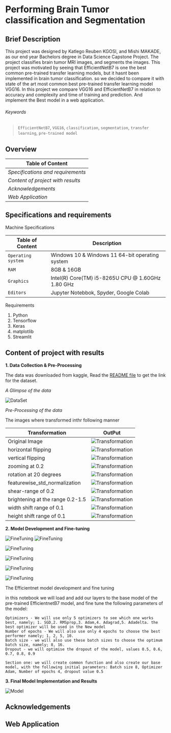 # Performing Brain Tumor classification and Segmentation

## Brief Description

This project was designed by Katlego Reuben KGOSI, and Mishi MAKADE, as our end year Bachelors degree in Data Science Capstone Project. The project classifies brain tumor MRI images, and segments the images. This project was motivated by seeing that EfficientNetB7 is one the best common pre-trained transfer learning models, but it hasnt been implemented in brain tumor classification. so we decided to compare it with state of the art most common best pre-trained transfer learning model VGG16. In this project we compare VGG16 and EfficientNetB7 in relation to accuracy and complexity and time of training and prediction. And implement the Best model in a web application.

###### _Keywords_
> `EfficientNetB7`, `VGG16`, `classification`,  `segmentation`, `transfer learning`, `pre-trained model`

## Overview

| **Table of Content**              | 
| --------------------------------- | 
| _Specifications and requirements_ | 
| _Content of project with results_ | 
| _Acknowledgements_                | 
| _Web Application_                 | 

## Specifications and requirements

Machine Specifications

| **Table of Content**   |   **Description**                                   |
| ---------------------- |  -------------------------------------------------- |
| `Operating system`     | Windows 10 & Windows 11 64-bit operating system     |
| `RAM`                  | 8GB & 16GB                                          |
| `Graphics`             | Intel(R) Core(TM) i5-8265U CPU @ 1.60GHz   1.80 GHz |
| `Editors`              | Jupyter Notebbok, Spyder, Google Colab              |

Requirements

1. Python
2. Tensorflow
3. Keras
4. matplotlib
5. Streamlit

## Content of project with results

**1. Data Collection & Pre-Processing**

The data was downloaded from kaggle, Read the [README file](Documents/README.md) to get the link for the dataset.

_A Glimpse of the data_

![DataSet](/README-images/DataSet.png)

_Pre-Processing of the data_

The images where transformed inthr following manner

| **Transformation**               |   **OutPut**                                     |
| -------------------------------- |  ----------------------------------------------- |
| Original Image                   | ![Transformation](/README-images/original.png)   |
| horizontal flipping              | ![Transformation](/README-images/horizontal.png) |
| vertical flipping                | ![Transformation](/README-images/vertical.png)   |
| zooming at 0.2                   | ![Transformation](/README-images/zoom.png)       |
| rotation at 20 degrees           | ![Transformation](/README-images/rotation.png)   |
| featurewise_std_normalization    | ![Transformation](/README-images/featurewise.png)|
| shear-range of 0.2               | ![Transformation](/README-images/shear.png)      |
| brightening at the range 0.2-1.5 | ![Transformation](/README-images/brightness.png) |
| width shift range of 0.1         | ![Transformation](/README-images/width.png)      |
| height shift range of 0.1        | ![Transformation](/README-images/height.png)     |


**2. Model Development and Fine-tuning**

![FineTuning](/README-images/efn_bNe.png)       ![FineTuning](/README-images/vgg_bNe.png)

![FineTuning](/README-images/efn_drop.png)

![FineTuning](/README-images/vgg_drop.png)

![FineTuning](/README-images/efn_opt.png)

![FineTuning](/README-images/vgg_opt.png)

The Efficientnet model development and fine tuning

in this notebook we will load and add our layers to the base model of the pre-trained EfficientnetB7 model, and fine tune the following parameters of the model:

    Optimizers - We will use only 5 optimizers to see which one works best, namely; 1. SGD,2. RMSprop,3. Adam,4. Adagrad,5. Adadelta. the best optimizer will be used in the New model
    Number of epochs - We will also use only 4 epochs to choose the best performer namely; 1, 2, 5, 10.
    Batch size - we will also use these batch sizes to choose the optimum batch size, namely; 8, 16.
    Dropout - we will optimise the dropout of the model, values 0.5, 0.6, 0.7, 0.8, 0.9

    Section one: we will create common function and also create our base model, with the following initial parameters: Batch size 8, Optimizer Adam, Number of epochs 4, dropout value 0.5

**3. Final Model Implementation and Results**

![Model](/README-images/ModelEFN.png)

## Acknowledgements

## Web Application
